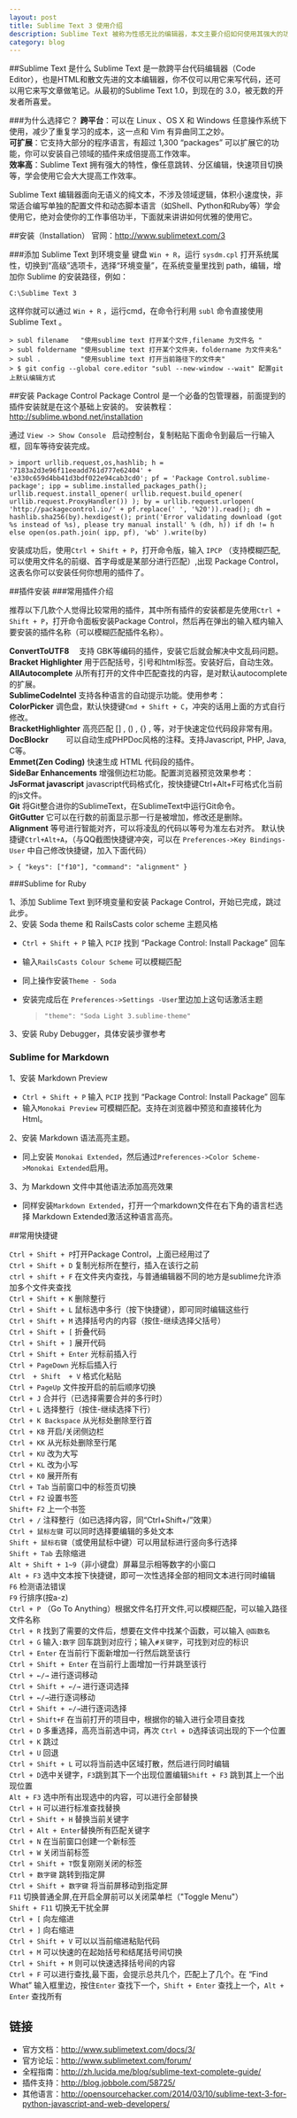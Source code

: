 ```yaml
---
layout: post
title: Sublime Text 3 使用介绍
description: Sublime Text 被称为性感无比的编辑器，本文主要介绍如何使用其强大的功能。
category: blog
---
```


##Sublime Text 是什么
Sublime Text 是一款跨平台代码编辑器（Code Editor），也是HTML和散文先进的文本编辑器，你不仅可以用它来写代码，还可以用它来写文章做笔记。从最初的Sublime Text 1.0，到现在的 3.0，被无数的开发者所喜爱。

###为什么选择它？
**跨平台**：可以在 Linux 、OS X 和 Windows 任意操作系统下使用，减少了重复学习的成本，这一点和 Vim 有异曲同工之妙。  
**可扩展**：它支持大部分的程序语言，有超过 1,300 “packages” 可以扩展它的功能，你可以安装自己领域的插件来成倍提高工作效率。  
**效率高**：Sublime Text 拥有强大的特性，像任意跳转、分区编辑，快速项目切换等，学会使用它会大大提高工作效率。  


Sublime Text 编辑器面向无语义的纯文本，不涉及领域逻辑，体积小速度快，非常适合编写单独的配置文件和动态脚本语言（如Shell、Python和Ruby等）学会使用它，绝对会使你的工作事倍功半，下面就来讲讲如何优雅的使用它。

##安装（Installation）
官网：<http://www.sublimetext.com/3>

###添加 Sublime Text 到环境变量
键盘 `Win + R`，运行 `sysdm.cpl` 打开系统属性，切换到“高级”选项卡，选择“环境变量”，在系统变量里找到 path，编辑，增加你 Sublime 的安装路径，例如：

    C:\Sublime Text 3

这样你就可以通过 `Win + R` ，运行cmd，在命令行利用 `subl` 命令直接使用 Sublime Text 。

    > subl filename   "使用sublime text 打开某个文件,filename 为文件名 "
    > subl foldername "使用sublime text 打开某个文件夹，foldername 为文件夹名"
    > subl .          "使用sublime text 打开当前路径下的文件夹"
    > $ git config --global core.editor "subl --new-window --wait" 配置git上默认编辑方式

##安装 Package Control
Package Control 是一个必备的包管理器，前面提到的插件安装就是在这个基础上安装的。
安装教程：<http://sublime.wbond.net/installation>

通过 `View -> Show Console ` 启动控制台，复制粘贴下面命令到最后一行输入框，回车等待安装完成。

    > import urllib.request,os,hashlib; h = '7183a2d3e96f11eeadd761d777e62404' + 'e330c659d4bb41d3bdf022e94cab3cd0'; pf = 'Package Control.sublime-package'; ipp = sublime.installed_packages_path(); urllib.request.install_opener( urllib.request.build_opener( urllib.request.ProxyHandler()) ); by = urllib.request.urlopen( 'http://packagecontrol.io/' + pf.replace(' ', '%20')).read(); dh = hashlib.sha256(by).hexdigest(); print('Error validating download (got %s instead of %s), please try manual install' % (dh, h)) if dh != h else open(os.path.join( ipp, pf), 'wb' ).write(by)

安装成功后，使用`Ctrl + Shift + P`，打开命令版，输入 `IPCP` （支持模糊匹配,可以使用文件名的前缀、首字母或是某部分进行匹配）,出现 Package Control，这表名你可以安装任何你想用的插件了。

##插件安装
###常用插件介绍

推荐以下几款个人觉得比较常用的插件，其中所有插件的安装都是先使用`Ctrl + Shift + P`，打开命令面板安装Package Control，然后再在弹出的输入框内输入要安装的插件名称（可以模糊匹配插件名称）。

**ConvertToUTF8**　          支持 GBK等编码的插件，安装它后就会解决中文乱码问题。  
**Bracket Highlighter**         用于匹配括号，引号和html标签。安装好后，自动生效。  
**AllAutocomplete**             从所有打开的文件中匹配查找的内容，是对默认autocomplete的扩展。  
**SublimeCodeIntel**           支持各种语言的自动提示功能。使用参考：<a href="http://sublime.wbond.net/packages/SublimeCodeIntel"></a>  
**ColorPicker**                   调色盘，默认快捷键`Cmd + Shift + C`，冲突的话用上面的方式自行修改。  
**BracketHighlighter**          高亮匹配 [] ,  () ,  {} ,  <tag></tag>等，对于快速定位代码段非常有用。  
**DocBlockr**　　              可以自动生成PHPDoc风格的注释。支持Javascript, PHP, Java,  C等。  
**Emmet(Zen Coding)**       快速生成 HTML 代码段的插件。  
**SideBar Enhancements**  增强侧边栏功能。配置浏览器预览效果参考：<a href="http://dengo.org/archives/923"></a>   
**JsFormat javascript**         javascript代码格式化，按快捷键Ctrl+Alt+F可格式化当前的js文件。  
**Git**                                 将Git整合进你的SublimeText，在SublimeText中运行Git命令。  
**GitGutter**                       它可以在行数的前面显示那一行是被增加，修改还是删除。  
**Alignment**                      等号进行智能对齐，可以将凌乱的代码以等号为准左右对齐。
默认快捷键`Ctrl+Alt+A`，（与QQ截图快捷键冲突，可以在 `Preferences->Key Bindings-User` 中自己修改快捷键，加入下面代码）

    > { "keys": ["f10"], "command": "alignment" }


###Sublime for Ruby

1、添加 Sublime Text 到环境变量和安装 Package Control，开始已完成，跳过此步。  
2、安装 Soda theme 和 RailsCasts color scheme 主题风格

* `Ctrl + Shift + P` 输入 `PCIP` 找到 “Package Control: Install Package” 回车
* 输入`RailsCasts Colour Scheme` 可以模糊匹配
* 同上操作安装`Theme - Soda`
* 安装完成后在 `Preferences->Settings -User`里边加上这句话激活主题 

    > `"theme": "Soda Light 3.sublime-theme"`

3、安装 Ruby Debugger，具体安装步骤参考 <a href="http://sublime.wbond.net/packages/Ruby%20Debugger"></a>

### Sublime for Markdown

1、安装 Markdown Preview

* `Ctrl + Shift + P` 输入 `PCIP` 找到 “Package Control: Install Package” 回车
* 输入`Monokai Preview` 可模糊匹配。支持在浏览器中预览和直接转化为 Html。

2、安装 Markdown 语法高亮主题。

* 同上安装 `Monokai Extended`，然后通过`Preferences->Color Scheme->Monokai Extended`启用。

3、为 Markdown 文件中其他语法添加高亮效果

* 同样安装`Markdown Extended`，打开一个markdown文件在右下角的语言栏选择 Markdown Extended激活这种语言高亮。

##常用快捷键

`Ctrl + Shift + P`打开Package Control，上面已经用过了   
`Ctrl + Shift + D` 复制光标所在整行，插入在该行之前  
`ctrl + shift + F` 在文件夹内查找，与普通编辑器不同的地方是sublime允许添加多个文件夹查找  
`Ctrl + Shift + K` 删除整行  
`Ctrl + Shift + L` 鼠标选中多行（按下快捷键），即可同时编辑这些行  
`Ctrl + Shift + M` 选择括号内的内容（按住-继续选择父括号）  
`Ctrl + Shift + [`  折叠代码  
`Ctrl + Shift + ]` 展开代码  
`Ctrl + Shift + Enter` 光标前插入行  
`Ctrl + PageDown` 光标后插入行  
`Ctrl  + Shift  + V` 格式化粘贴  
`Ctrl + PageUp` 文件按开启的前后顺序切换  
`Ctrl + J` 合并行（已选择需要合并的多行时）  
`Ctrl + L` 选择整行（按住-继续选择下行）  
`Ctrl + K Backspace` 从光标处删除至行首  
`Ctrl + KB` 开启/关闭侧边栏  
`Ctrl + KK` 从光标处删除至行尾  
`Ctrl + KU` 改为大写  
`Ctrl + KL` 改为小写  
`Ctrl + K0` 展开所有  
`Ctrl + Tab` 当前窗口中的标签页切换  
`Ctrl + F2` 设置书签  
`Shift+ F2` 上一个书签  
`Ctrl + /` 注释整行（如已选择内容，同“Ctrl+Shift+/”效果）  
`Ctrl + 鼠标左键` 可以同时选择要编辑的多处文本  
`Shift + 鼠标右键`（或使用鼠标中键）可以用鼠标进行竖向多行选择  
`Shift + Tab` 去除缩进  
`Alt + Shift + 1~9`（非小键盘）屏幕显示相等数字的小窗口  
`Alt + F3` 选中文本按下快捷键，即可一次性选择全部的相同文本进行同时编辑  
`F6` 检测语法错误  
`F9` 行排序(按a-z)  
`Ctrl + P` （Go To Anything）根据文件名打开文件,可以模糊匹配，可以输入路径文件名称  
`Ctrl + R` 找到了需要的文件后，想要在文件中找某个函数，可以输入 `@函数名`  
`Ctrl + G` 输入`:数字` 回车跳到对应行；输入`#关键字`，可找到对应的标识  
`Ctrl + Enter` 在当前行下面新增加一行然后跳至该行  
`Ctrl + Shift + Enter` 在当前行上面增加一行并跳至该行  
`Ctrl + ←/→` 进行逐词移动  
`Ctrl + Shift + ←/→` 进行逐词选择  
`Ctrl + ←/→`进行逐词移动  
`Ctrl + Shift + ←/→`进行逐词选择  
`Ctrl + Shift+F` 在当前打开的项目中，根据你的输入进行全项目查找  
`Ctrl + D` 多重选择，高亮当前选中词，再次 `Ctrl + D`选择该词出现的下一个位置  
`Ctrl + K` 跳过  
`Ctrl + U` 回退  
`Ctrl + Shift + L` 可以将当前选中区域打散，然后进行同时编辑  
`Ctrl + D`选中关键字，`F3`跳到其下一个出现位置编辑`Shift + F3` 跳到其上一个出现位置  
`Alt + F3` 选中所有出现选中的内容，可以进行全部替换  
`Ctrl + H` 可以进行标准查找替换  
`Ctrl + Shift + H` 替换当前关键字  
`Ctrl + Alt + Enter`替换所有匹配关键字  
`Ctrl + N` 在当前窗口创建一个新标签  
`Ctrl + W` 关闭当前标签  
`Ctrl + Shift + T`恢复刚刚关闭的标签  
`Ctrl + 数字键` 跳转到指定屏  
`Ctrl + Shift + 数字键` 将当前屏移动到指定屏  
`F11` 切换普通全屏,在开启全屏前可以关闭菜单栏（"Toggle Menu"）  
`Shift + F11` 切换无干扰全屏  
`Ctrl + [` 向左缩进  
`Ctrl + ]` 向右缩进  
`Ctrl + Shift + V` 可以以当前缩进粘贴代码  
`Ctrl + M` 可以快速的在起始括号和结尾括号间切换  
`Ctrl + Shift + M` 则可以快速选择括号间的内容  
`Ctrl + F` 可以进行查找,最下面，会提示总共几个，匹配上了几个。在 “Find What” 输入框里边，按住`Enter` 查找下一个，`Shift + Enter` 查找上一个，`Alt + Enter` 查找所有  

## 链接

* 官方文档：<http://www.sublimetext.com/docs/3/>
* 官方论坛：<http://www.sublimetext.com/forum/>
* 全程指南：<http://zh.lucida.me/blog/sublime-text-complete-guide/>
* 插件支持：<http://blog.jobbole.com/58725/>
* 其他语言：<http://opensourcehacker.com/2014/03/10/sublime-text-3-for-python-javascript-and-web-developers/>

